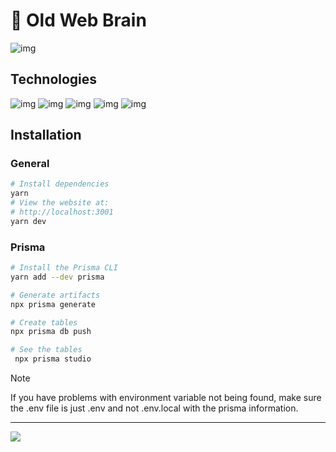 # 🧠 Old Web Brain 

![img](https://media.giphy.com/media/8PpFJcG4y8HqsxQumz/giphy.gif)


## Technologies
 ![img](https://img.shields.io/badge/Next.js-000000.svg?style=for-the-badge&logo=nextdotjs&logoColor=white) ![img](https://img.shields.io/badge/TypeScript-3178C6.svg?style=for-the-badge&logo=TypeScript&logoColor=white)
 ![img](https://img.shields.io/badge/Three.js-000000.svg?style=for-the-badge&logo=threedotjs&logoColor=white) ![img](https://img.shields.io/badge/Prisma-2D3748.svg?style=for-the-badge&logo=Prisma&logoColor=white)  ![img](https://img.shields.io/badge/MDX-1B1F24.svg?style=for-the-badge&logo=MDX&logoColor=white)

## Installation


### General
```bash
# Install dependencies
yarn 
# View the website at: 
# http://localhost:3001
yarn dev
```

### Prisma

```bash
# Install the Prisma CLI
yarn add --dev prisma

# Generate artifacts
npx prisma generate

# Create tables
npx prisma db push

# See the tables
 npx prisma studio

```

> [!NOTE]
>  If you have problems with environment variable not being found, make sure the .env file is just .env and not .env.local with the prisma information.

---

<a href="https://ko-fi.com/sabrinamedwinter">
<img src="https://img.shields.io/badge/Kofi-FF5E5B.svg?style=for-the-badge&logo=Ko-fi&logoColor=white" />
</a>

